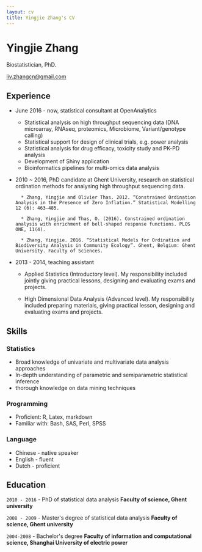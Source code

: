 ```yaml
---
layout: cv
title: Yingjie Zhang's CV
---
```

# Yingjie Zhang
Biostatistician, PhD.

<div id="webaddress">
<a href="liv.zhangcn@gmail.com">liv.zhangcn@gmail.com</a>
</div>


## Experience

* June 2016 - now, statistical consultant at OpenAnalytics

    * Statistical analysis on high throughput sequencing data (DNA microarray, RNAseq, proteomics, Microbiome, Variant/genotype calling) 
    * Statistical support for design of clinical trials, e.g. power analysis 
    * Statistical analysis for drug efficacy, toxicity study and PK-PD analysis
    * Development of Shiny application
    * Bioinformatics pipelines for multi-omics data analysis
    
* 2010 ~ 2016, PhD candidate at Ghent University,  research on statistical ordination methods for analysing high throughput sequencing data.

        * Zhang, Yingjie and Olivier Thas. 2012. “Constrained Ordination Analysis in the Presence of Zero Inflation.” Statistical Modelling 12 (6): 463–485.
    
        * Zhang, Yingjie and Thas, O. (2016). Constrained ordination analysis with enrichment of bell-shaped response functions. PLOS ONE, 11(4).
        
        * Zhang, Yingjie. 2016. “Statistical Models for Ordination and Biodiversity Analysis in Community Ecology”. Ghent, Belgium: Ghent University. Faculty of Sciences.
        
* 2013 - 2014, teaching assistant    

    * Applied Statistics (Introductory level). My responsibility included jointly giving practical lessons, designing and evaluating exams and projects. 
    
    * High Dimensional Data Analysis (Advanced level). My responsibility included preparing materials, giving practical lesson, designing and evaluating exams and projects.

## Skills

### Statistics

* Broad knowledge of univariate and multivariate data analysis approaches
* In-depth understanding of parametric and semiparametric statistical inference
* thorough knowledge on data mining techniques

### Programming

* Proficient:   R, Latex, markdown
* Familiar with: Bash, SAS, Perl, SPSS

### Language 

* Chinese - native speaker
* English - fluent
* Dutch - proficient 


## Education

`2010 - 2016` - PhD of statistical data analysis
__Faculty of science, Ghent university__

`2008 - 2009` - Master's degree of statistical data analysis
__Faculty of science, Ghent university__


`2004-2008` - Bachelor's degree
__Faculty of information and computational science, Shanghai University of electric power__




<!-- ### Footer

Last updated: March 2019 -->


